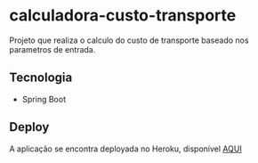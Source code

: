 # calculadora-custo-transporte
Projeto que realiza o calculo do custo de transporte baseado nos parametros de entrada.

## Tecnologia
- Spring Boot


## Deploy
A aplicação se encontra deployada no Heroku, disponível [AQUI](https://rscruz-calculadora-custo.herokuapp.com/)
